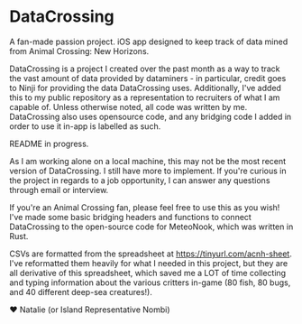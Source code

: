 # DataCrossing
A fan-made passion project. iOS app designed to keep track of data mined from Animal Crossing: New Horizons.

DataCrossing is a project I created over the past month as a way to track the vast amount of data provided by dataminers - in particular, credit goes to Ninji for providing the data DataCrossing uses.
Additionally, I've added this to my public repository as a representation to recruiters of what I am capable of. Unless otherwise noted, all code was written by me. 
DataCrossing also uses opensource code, and any bridging code I added in order to use it in-app is labelled as such. 

README in progress. 

As I am working alone on a local machine, this may not be the most recent version of DataCrossing. I still have more to implement. If you're curious in the project in regards to a job opportunity,
I can answer any questions through email or interview.

If you're an Animal Crossing fan, please feel free to use this as you wish! I've made some basic bridging headers and functions to connect DataCrossing to the open-source code for MeteoNook, which was written in Rust.

CSVs are formatted from the spreadsheet at https://tinyurl.com/acnh-sheet. I've reformatted them heavily for what I needed in this project, but they are all derivative of this spreadsheet, which saved me a LOT of time collecting and typing information about the
various critters in-game (80 fish, 80 bugs, and 40 different deep-sea creatures!). 

:heart: Natalie (or Island Representative Nombi)
